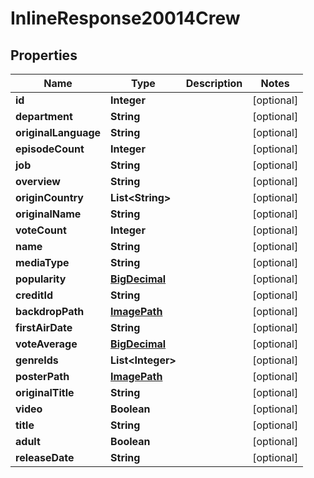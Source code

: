 
# InlineResponse20014Crew

## Properties
Name | Type | Description | Notes
------------ | ------------- | ------------- | -------------
**id** | **Integer** |  |  [optional]
**department** | **String** |  |  [optional]
**originalLanguage** | **String** |  |  [optional]
**episodeCount** | **Integer** |  |  [optional]
**job** | **String** |  |  [optional]
**overview** | **String** |  |  [optional]
**originCountry** | **List&lt;String&gt;** |  |  [optional]
**originalName** | **String** |  |  [optional]
**voteCount** | **Integer** |  |  [optional]
**name** | **String** |  |  [optional]
**mediaType** | **String** |  |  [optional]
**popularity** | [**BigDecimal**](BigDecimal.md) |  |  [optional]
**creditId** | **String** |  |  [optional]
**backdropPath** | [**ImagePath**](ImagePath.md) |  |  [optional]
**firstAirDate** | **String** |  |  [optional]
**voteAverage** | [**BigDecimal**](BigDecimal.md) |  |  [optional]
**genreIds** | **List&lt;Integer&gt;** |  |  [optional]
**posterPath** | [**ImagePath**](ImagePath.md) |  |  [optional]
**originalTitle** | **String** |  |  [optional]
**video** | **Boolean** |  |  [optional]
**title** | **String** |  |  [optional]
**adult** | **Boolean** |  |  [optional]
**releaseDate** | **String** |  |  [optional]



